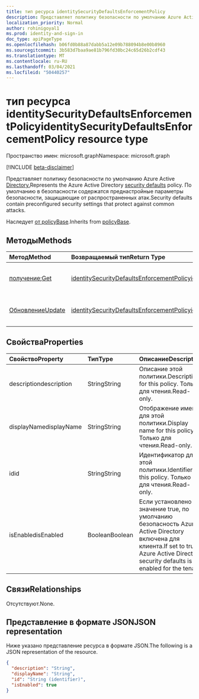 ```yaml
---
title: тип ресурса identitySecurityDefaultsEnforcementPolicy
description: Представляет политику безопасности по умолчанию Azure Active Directory. По умолчанию в безопасности содержатся преднастройные параметры безопасности, защищающие от распространенных атак.
localization_priority: Normal
author: rohinigoyal1
ms.prod: identity-and-sign-in
doc_type: apiPageType
ms.openlocfilehash: b06fd0b88a87dabb5a12e09b788094b8e00b8960
ms.sourcegitcommit: 3b583d7baa9ae81b796fd30bc24c65d26b2cdf43
ms.translationtype: MT
ms.contentlocale: ru-RU
ms.lasthandoff: 03/04/2021
ms.locfileid: "50440257"
---
```

# <a name="identitysecuritydefaultsenforcementpolicy-resource-type"></a><span data-ttu-id="d0f33-104">тип ресурса identitySecurityDefaultsEnforcementPolicy</span><span class="sxs-lookup"><span data-stu-id="d0f33-104">identitySecurityDefaultsEnforcementPolicy resource type</span></span>

<span data-ttu-id="d0f33-105">Пространство имен: microsoft.graph</span><span class="sxs-lookup"><span data-stu-id="d0f33-105">Namespace: microsoft.graph</span></span>

[!INCLUDE [beta-disclaimer](../../includes/beta-disclaimer.md)]

<span data-ttu-id="d0f33-106">Представляет политику безопасности по умолчанию Azure Active [Directory.](/azure/active-directory/fundamentals/concept-fundamentals-security-defaults)</span><span class="sxs-lookup"><span data-stu-id="d0f33-106">Represents the Azure Active Directory [security defaults](/azure/active-directory/fundamentals/concept-fundamentals-security-defaults) policy.</span></span> <span data-ttu-id="d0f33-107">По умолчанию в безопасности содержатся преднастройные параметры безопасности, защищающие от распространенных атак.</span><span class="sxs-lookup"><span data-stu-id="d0f33-107">Security defaults contain preconfigured security settings that protect against common attacks.</span></span>

<span data-ttu-id="d0f33-108">Наследует [от policyBase](../resources/policybase.md).</span><span class="sxs-lookup"><span data-stu-id="d0f33-108">Inherits from [policyBase](../resources/policybase.md).</span></span>

## <a name="methods"></a><span data-ttu-id="d0f33-109">Методы</span><span class="sxs-lookup"><span data-stu-id="d0f33-109">Methods</span></span>

| <span data-ttu-id="d0f33-110">Метод</span><span class="sxs-lookup"><span data-stu-id="d0f33-110">Method</span></span>       | <span data-ttu-id="d0f33-111">Возвращаемый тип</span><span class="sxs-lookup"><span data-stu-id="d0f33-111">Return Type</span></span> | <span data-ttu-id="d0f33-112">Описание</span><span class="sxs-lookup"><span data-stu-id="d0f33-112">Description</span></span> |
|:-------------|:------------|:------------|
| <span data-ttu-id="d0f33-113">[получение](../api/identitysecuritydefaultsenforcementpolicy-get.md);</span><span class="sxs-lookup"><span data-stu-id="d0f33-113">[Get](../api/identitysecuritydefaultsenforcementpolicy-get.md)</span></span> | [<span data-ttu-id="d0f33-114">identitySecurityDefaultsEnforcementPolicy</span><span class="sxs-lookup"><span data-stu-id="d0f33-114">identitySecurityDefaultsEnforcementPolicy</span></span>](identitysecuritydefaultsenforcementpolicy.md) | <span data-ttu-id="d0f33-115">Ознакомьтесь с свойствами **объекта identitySecurityDefaultsEnforcementPolicy.**</span><span class="sxs-lookup"><span data-stu-id="d0f33-115">Read the properties of an **identitySecurityDefaultsEnforcementPolicy** object.</span></span> |
| [<span data-ttu-id="d0f33-116">Обновление</span><span class="sxs-lookup"><span data-stu-id="d0f33-116">Update</span></span>](../api/identitysecuritydefaultsenforcementpolicy-update.md) | [<span data-ttu-id="d0f33-117">identitySecurityDefaultsEnforcementPolicy</span><span class="sxs-lookup"><span data-stu-id="d0f33-117">identitySecurityDefaultsEnforcementPolicy</span></span>](identitysecuritydefaultsenforcementpolicy.md) | <span data-ttu-id="d0f33-118">Обновление **объекта identitySecurityDefaultsEnforcementPolicy.**</span><span class="sxs-lookup"><span data-stu-id="d0f33-118">Update an **identitySecurityDefaultsEnforcementPolicy** object.</span></span> |

## <a name="properties"></a><span data-ttu-id="d0f33-119">Свойства</span><span class="sxs-lookup"><span data-stu-id="d0f33-119">Properties</span></span>

| <span data-ttu-id="d0f33-120">Свойство</span><span class="sxs-lookup"><span data-stu-id="d0f33-120">Property</span></span>     | <span data-ttu-id="d0f33-121">Тип</span><span class="sxs-lookup"><span data-stu-id="d0f33-121">Type</span></span>        | <span data-ttu-id="d0f33-122">Описание</span><span class="sxs-lookup"><span data-stu-id="d0f33-122">Description</span></span> |
|:-------------|:------------|:------------|
|<span data-ttu-id="d0f33-123">description</span><span class="sxs-lookup"><span data-stu-id="d0f33-123">description</span></span>|<span data-ttu-id="d0f33-124">String</span><span class="sxs-lookup"><span data-stu-id="d0f33-124">String</span></span>|<span data-ttu-id="d0f33-125">Описание этой политики.</span><span class="sxs-lookup"><span data-stu-id="d0f33-125">Description for this policy.</span></span> <span data-ttu-id="d0f33-126">Только для чтения.</span><span class="sxs-lookup"><span data-stu-id="d0f33-126">Read-only.</span></span>|
|<span data-ttu-id="d0f33-127">displayName</span><span class="sxs-lookup"><span data-stu-id="d0f33-127">displayName</span></span>|<span data-ttu-id="d0f33-128">String</span><span class="sxs-lookup"><span data-stu-id="d0f33-128">String</span></span>|<span data-ttu-id="d0f33-129">Отображение имени для этой политики.</span><span class="sxs-lookup"><span data-stu-id="d0f33-129">Display name for this policy.</span></span> <span data-ttu-id="d0f33-130">Только для чтения.</span><span class="sxs-lookup"><span data-stu-id="d0f33-130">Read-only.</span></span>|
|<span data-ttu-id="d0f33-131">id</span><span class="sxs-lookup"><span data-stu-id="d0f33-131">id</span></span>|<span data-ttu-id="d0f33-132">String</span><span class="sxs-lookup"><span data-stu-id="d0f33-132">String</span></span>|<span data-ttu-id="d0f33-133">Идентификатор для этой политики.</span><span class="sxs-lookup"><span data-stu-id="d0f33-133">Identifier for this policy.</span></span> <span data-ttu-id="d0f33-134">Только для чтения.</span><span class="sxs-lookup"><span data-stu-id="d0f33-134">Read-only.</span></span>|
|<span data-ttu-id="d0f33-135">isEnabled</span><span class="sxs-lookup"><span data-stu-id="d0f33-135">isEnabled</span></span>|<span data-ttu-id="d0f33-136">Boolean</span><span class="sxs-lookup"><span data-stu-id="d0f33-136">Boolean</span></span>|<span data-ttu-id="d0f33-137">Если установлено значение true, по умолчанию безопасность Azure Active Directory включена для клиента.</span><span class="sxs-lookup"><span data-stu-id="d0f33-137">If set to true, Azure Active Directory security defaults is enabled for the tenant.</span></span>|

## <a name="relationships"></a><span data-ttu-id="d0f33-138">Связи</span><span class="sxs-lookup"><span data-stu-id="d0f33-138">Relationships</span></span>

<span data-ttu-id="d0f33-139">Отсутствуют.</span><span class="sxs-lookup"><span data-stu-id="d0f33-139">None.</span></span>

## <a name="json-representation"></a><span data-ttu-id="d0f33-140">Представление в формате JSON</span><span class="sxs-lookup"><span data-stu-id="d0f33-140">JSON representation</span></span>

<span data-ttu-id="d0f33-141">Ниже указано представление ресурса в формате JSON.</span><span class="sxs-lookup"><span data-stu-id="d0f33-141">The following is a JSON representation of the resource.</span></span>

<!-- {
  "blockType": "resource",
  "optionalProperties": [

  ],
  "@odata.type": "microsoft.graph.identitySecurityDefaultsEnforcementPolicy",
  "keyProperty": "id"
}-->

```json
{
  "description": "String",
  "displayName": "String",
  "id": "String (identifier)",
  "isEnabled": true
}
```

<!-- uuid: 16cd6b66-4b1a-43a1-adaf-3a886856ed98
2019-02-04 14:57:30 UTC -->
<!-- {
  "type": "#page.annotation",
  "description": "identitySecurityDefaultsEnforcementPolicy resource",
  "keywords": "",
  "section": "documentation",
  "tocPath": ""
}-->

